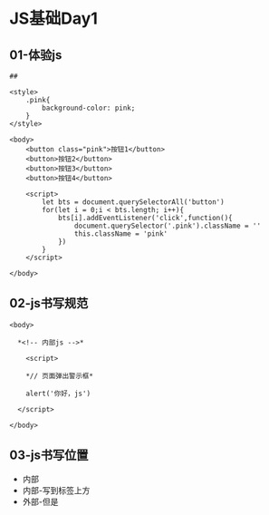 # JS基础Day1

## 01-体验js

```
## 

<style>
    .pink{
        background-color: pink;
    }
</style>

<body>
    <button class="pink">按钮1</button>
    <button>按钮2</button>
    <button>按钮3</button>
    <button>按钮4</button>

    <script>
        let bts = document.querySelectorAll('button')
        for(let i = 0;i < bts.length; i++){
            bts[i].addEventListener('click',function(){
                document.querySelector('.pink').className = ''
                this.className = 'pink'
            })
        }
    </script>

</body>
```

## 02-js书写规范

```
<body>

  *<!-- 内部js -->*

    <script>

    *// 页面弹出警示框*

    alert('你好，js')

  </script>

</body>
```

## 03-js书写位置

- 内部
- 内部-写到</body>标签上方
- 外部-但是<script>标签不要写内容，否则会被忽略

## 04-js注释和结束符

- 单行注释//
- 多行注释/**/
- js末尾可加分号，也可以不加。按照自己的喜好写代码。

## 05-输入和输出语法

### 1.输出语法

#### 语法1：文档输出内容

```
document.write('<h1>This is a title<h1>')
```

#### 语法2：页面弹出警示框

```
alert('你好，js')
```

#### 语法3：控制台输出内容（程序员调试使用）

```
console.log('看看对不对')
```

<img src="C:\Users\13170\AppData\Roaming\Typora\typora-user-images\image-20241019121621524.png" alt="image-20241019121621524" style="zoom:80%;" />

** console 控制台；log 日志

** 快捷：输入log自动生成。

### 2.输入语句

语法：

```
prompt('请输入您的年龄')
```

<img src="C:\Users\13170\AppData\Roaming\Typora\typora-user-images\image-20241019122757208.png" alt="image-20241019122757208" style="zoom: 50%;" />

## 06-变量的声明和赋值

### 1.变量怎么理解

变量是一个装东西的盒子

是计算机中用来存储数据的“容器”，可以让计算机变得有记忆

### 2.变量的基本使用

1. 声明变量：

   先创建变量：关键字（let）、变量名（标识）

```
let 变量名
```

​	2.变量赋值：

```
        // 声明的同时直接赋值 变量的初始化
        let age = 18
```

## 07-变量的更新以及输入用户名案例

<img src="C:\Users\13170\AppData\Roaming\Typora\typora-user-images\image-20241019191742757.png" alt="image-20241019191742757" style="zoom: 67%;" />

​								行后报错插件

```
        let age = 18
        age = 19
        console.log(age);//19
```

### 1.变量更新

ps：let不允许多次声明一个变量。

### 2.声明多个变量

（类似css中的并集选择器）

不提倡，可读性不好

## 08-交互两个变量的案例

```
let num1 = 10
let num2 = 20
 //交换
let temp = num1
num1 = num2
num2 = temp
console.log(num1,num2);
```

## 09-变量的本质和命名规则

### 1.变量的本质

**内存：**计算机中存储数据的地方，相当于一个空间

**变量本质：**是程序在内存中申请的一块用来存放数据的小空间

![image-20241019194342728](C:\Users\13170\AppData\Roaming\Typora\typora-user-images\image-20241019194342728.png)

### 2.变量的命名规则与规范

js严格区分大小写

## 10-输入姓名案例以及var和let的区别

#### 1.案例

```
        let name = prompt('input u name please')
        let age = prompt('input u name age')
        let gender = prompt('input u name gender')

        document.write(name)
        document.write(age)
        document.write(gender)
```

#### 2.var和let的区别

var——老版js中出现

不合理：先声明 再使用；可以重复声明

## 11-数组的基本使用

### 变量拓展-数组

数组Array——一种将**一组数据存储在单个变量名下**的优雅方式

```
let arr = []
```

#### 数组长度 = 索引号 + 1

```
console.log(arr.length)
```

## 12-常量

使用const声明的量叫常量

```
const G = 9.8
```

- 不允许再次声明，不能更改
- 声明的时候必须赋值

**总结：**不需要重新赋值的数据使用const

## 13-数字数据类型和算数运算符

**js是弱数据类型的语言**，java是强数据类型的语言

- 数字类型Number

  NaN代表一个计算错误(Not a Number)

## 14-字符串数据类型以及拼接

- 字符串类型string

  通过**单引号、双引号、反引号**包裹的数据都叫字符串

  单引号和双引号可以互相嵌套，但是不能自己嵌套自己

  必要时可以使用转义符\

  

## 15-模板字符串***

#### 使用场景：

拼接字符串和常量

#### 语法：

- ··（反引号）
- tab上面那个键
- 内容拼接变量时，用**${}**包住变量

```
        let age = 18
        document.write(`我今年${age}岁了`)
```

## 16-布尔型、null和undefined

boolean

null

undefined：只声明变量，不赋值的情况下

#### typeof关键字检测数据类型

- 作为运算符：typeof(x)
- 函数形式：typeof(x)

有括号和没括号得到的结果是一样的，所以直接使用**运算符**的写法

## 17-隐式转换和显式转换

### 1.隐式转换

- +两边只要有一个是字符串。都会把另外一个转成字符串
- 除了+以外的算术运算符，比如-*/等都会把数据转换成数字类型

#### 技巧：

- +作为正号解析可以转换为数字型
- 任何数据和字符串相加的结果都是字符串 

### 2.显式转换

```
let str = '123'
console.log(Number(str))//123

console.log(parseInt('12px'))//12
console.log(parseInt('12.34px'))//12

console.log(parseFloat('12.34px'))//12.34
```

#### 常见问题:

<img src="C:\Users\13170\AppData\Roaming\Typora\typora-user-images\image-20241021120825409.png" alt="image-20241021120825409" style="zoom: 80%;" />  

## 18-渲染表格案例

```
        <script>
            let price = prompt('请输入商品价格')
            let num = prompt('请输入商品数量')
            let address = prompt('请输入收货地址')
            let total = price * num

​            //页面打印渲染
​            document.write(`  
              <table>
                    <tr>
                        <th>商品名称</th>
                        <th>商品价格</th>
                        <th>商品数量</th>
                        <th>总价</th>
                        <th>收货地址</th>
                    </tr>
                    <tr>
                        <td>小米手机</td>
                        <td>${price}元</td>
                        <td>${num}</td>
                        <td>${total}元</td>
                        <td>${address}</td>
                    </tr>
                </table>`
​            )
​        </script>
```

**table标签可以放在write函数里面

# JS基础Day2

## 01运算符

### 19-赋值运算符

将等号右边的值赋予给左边，要求左边必须是一个容器

其他运算符：+=、-=、*=、/=、%=

### 20-自增运算符

#### 一元运算符

##### 自增：++

- ###### 前置自增：先+1在计算  


```
        // 前置自增
        let i = 1
        console.log(++i + 1);//3
```

- ###### 后置自增：先计算再+1

```
        //后置自增 
        let i = 1
        console.log(i++ + 1);//2 
```

##### 自减：--

### 21-比较运算符

==：左右两边值是否相等

===：左右两边是否类型和值都相等

![image-20241021205428236](C:\Users\13170\AppData\Roaming\Typora\typora-user-images\image-20241021205428236.png)

### 22-逻辑运算符

&&逻辑与

||逻辑或

！逻辑非

## 02语句

### 23-if单分支语句

```
if(){
}
```

### 24-if双分支语句

```
if(){
}else{
}
```

### 25-if多分支语句

```
if(){
}else if(){
}else{
}
```

### 

